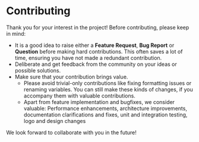 
# Contributing

Thank you for your interest in the project! Before contributing, please keep in mind:
* It is a good idea to raise either a **Feature Request**, **Bug Report** or **Question** before making hard contributions. This often saves a lot of time, ensuring you have not made a redundant contribution. 
* Deliberate and get feedback from the community on your ideas or possible solutions.
* Make sure that your contribution brings value.
  * Please avoid trivial-only contributions like fixing formatting issues or renaming variables. You can still make these kinds of changes, if you accompany them with valuable contributions.
  * Apart from feature implementation and bugfixes, we consider valuable: Performance enhancements, architecture improvements, documentation clarifications and fixes, unit and integration testing, logo and design changes

We look forward to collaborate with you in the future!